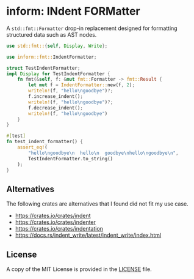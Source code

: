 # inform: INdent FORMatter

A `std::fmt::Formatter` drop-in replacement designed for formatting structured data such as AST nodes.

```rs
use std::fmt::{self, Display, Write};

use inform::fmt::IndentFormatter;

struct TestIndentFormatter;
impl Display for TestIndentFormatter {
    fn fmt(&self, f: &mut fmt::Formatter -> fmt::Result {
        let mut f = IndentFormatter::new(f, 2);
        writeln!(f, "hello\ngoodbye")?;
        f.increase_indent();
        writeln!(f, "hello\ngoodbye")?;
        f.decrease_indent();
        writeln!(f, "hello\ngoodbye")
    }
}

#[test]
fn test_indent_formatter() {
    assert_eq!(
        "hello\ngoodbye\n  hello\n  goodbye\nhello\ngoodbye\n",
        TestIndentFormatter.to_string()
    );
}
```

## Alternatives

The following crates are alternatives that I found did not fit my use case.

- <https://crates.io/crates/indent>
- <https://crates.io/crates/indenter>
- <https://crates.io/crates/indentation>
- <https://docs.rs/indent_write/latest/indent_write/index.html>

## License

A copy of the MIT License is provided in the [LICENSE](LICENSE) file.
